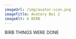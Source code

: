 ```yaml
---
imageUrl: /img/avatar-icon.png
imageTitle: Avatary Boi 2
imageAlt: A BIRB
---
```

BIRB THINGS WERE DONE
